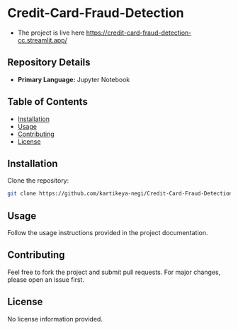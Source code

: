 # Credit-Card-Fraud-Detection
- The project is live here https://credit-card-fraud-detection-cc.streamlit.app/

## Repository Details

- **Primary Language:** Jupyter Notebook



## Table of Contents

- [Installation](#installation)
- [Usage](#usage)
- [Contributing](#contributing)
- [License](#license)

## Installation

Clone the repository:

~~~bash
git clone https://github.com/kartikeya-negi/Credit-Card-Fraud-Detection
~~~

## Usage

Follow the usage instructions provided in the project documentation.

## Contributing

Feel free to fork the project and submit pull requests. For major changes, please open an issue first.

## License


No license information provided.

    
